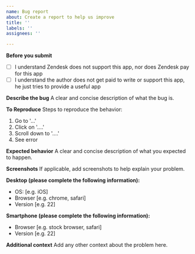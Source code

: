 ```yaml
---
name: Bug report
about: Create a report to help us improve
title: ''
labels: ''
assignees: ''

---
```


**Before you submit**
- [ ] I understand Zendesk does not support this app, nor does Zendesk pay for this app
- [ ] I understand the author does not get paid to write or support this app, he just tries to provide a useful app

**Describe the bug**
A clear and concise description of what the bug is.

**To Reproduce**
Steps to reproduce the behavior:
1. Go to '...'
2. Click on '....'
3. Scroll down to '....'
4. See error

**Expected behavior**
A clear and concise description of what you expected to happen.

**Screenshots**
If applicable, add screenshots to help explain your problem.

**Desktop (please complete the following information):**
 - OS: [e.g. iOS]
 - Browser [e.g. chrome, safari]
 - Version [e.g. 22]

**Smartphone (please complete the following information):**
 - Browser [e.g. stock browser, safari]
 - Version [e.g. 22]

**Additional context**
Add any other context about the problem here.
